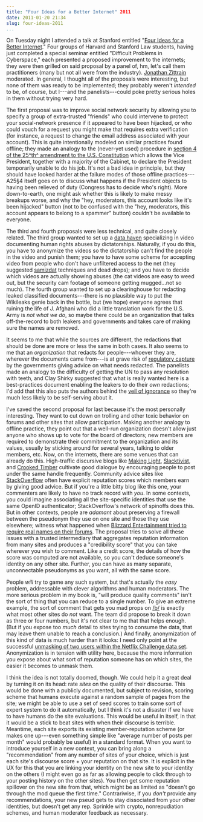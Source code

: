 ```yaml
---
title: "Four Ideas for a Better Internet" 2011
date: 2011-01-20 21:34
slug: four-ideas-2011
...
```


On Tuesday night I attended a talk at Stanford entitled
"[Four Ideas for a Better Internet](http://cyber.law.harvard.edu/events/2011/01/fourideas)."
Four groups of Harvard and Stanford Law students, having just
completed a special seminar entitled "Difficult Problems in
Cyberspace," each presented a proposed improvement to the internets;
they were then grilled on said proposal by a panel of, hm, let's call
them practitioners (many but not all were from the
industry). [Jonathan Zittrain](http://cyber.law.harvard.edu/people/jzittrain)
moderated. In general, I thought all of the proposals were
interesting, but none of them was ready to be implemented; they
probably weren't *intended* to be, of course, but I---and the
panelists---could poke pretty serious holes in them without trying
very hard.

The first proposal was to improve social network security by allowing
you to specify a group of extra-trusted "friends" who could intervene
to protect your social-network presence if it appeared to have been
hijacked, or who could vouch for a request you might make that
requires extra verification (for instance, a request to change the
email address associated with your account). This is quite
intentionally modeled on similar practices found offline; they made an
analogy to the (never-yet used) procedure in
[section 4 of the 25^th^ amendment to the U.S.  Constitution](http://www.usconstitution.net/xconst_Am25.html)
which allows the Vice President, together with a majority of the
Cabinet, to declare the President temporarily unable to do his
job. It's not a bad idea in principle, but they should have looked
harder at the failure modes of those offline practices---A25§4 itself
goes on to discuss what happens if the President objects to having
been relieved of duty (Congress has to decide who's right). More
down-to-earth, one might ask whether this is likely to make messy
breakups worse, and why the "hey, moderators, this account looks like
it's been hijacked" button (not to be confused with the "hey,
moderators, this account appears to belong to a spammer" button)
couldn't be available to everyone.

The third and fourth proposals were less technical, and quite closely
related. The third group wanted to set up a
[data haven](http://en.wikipedia.org/wiki/Data_haven) specializing in
video documenting human rights abuses by dictatorships. Naturally, if
you do this, you have to anonymize the videos so the dictatorship
can't find the people in the video and punish them; you have to have
some scheme for accepting video from people who don't have unfiltered
access to the net (they suggested
[samizdat](http://en.wikipedia.org/wiki/Samizdat) techniques and dead
drops); and you have to decide which videos are actually showing
abuses (the cat videos are easy to weed out, but the security cam
footage of someone getting mugged...not so much). The fourth group
wanted to set up a clearinghouse for redacting leaked classified
documents---there is no plausible way to put the Wikileaks genie back
in the bottle, but (we hope) everyone agrees that ruining the life of
J. Afghani who did a little translation work for the U.S. Army is *not
what we do*, so maybe there could be an organization that talks
off-the-record to both leakers and governments and takes care of
making sure the names are removed.

It seems to me that while the sources are different, the redactions
that should be done are more or less the same in both cases. It also
seems to me that an *organization* that redacts for people---whoever
they are, wherever the documents came from---is at grave risk of
[regulatory capture](http://en.wikipedia.org/wiki/Regulatory_capture)
by the governments giving advice on what needs redacted. The panelists
made an analogy to the difficulty of getting the UN to pass any
resolution with teeth, and Clay Shirky suggested that what is really
wanted here is a best-practices document enabling the leakers to do
their *own* redactions; I'd add that this also puts the authors behind
the
[veil of ignorance](http://en.wikipedia.org/wiki/Veil_of_ignorance) so
they're much less likely to be self-serving about it.

I've saved the second proposal for last because it's the most
personally interesting. They want to cut down on trolling and other
toxic behavior on forums and other sites that allow
participation. Making another analogy to offline practice, they point
out that a well-run organization doesn't allow just anyone who shows
up to vote for the board of directors; new members are required to
demonstrate their commitment to the organization and its values,
usually by sticking around for several years, talking to older
members, etc. Now, on the internets, there are some venues that can
already do this. High-traffic discursive blogs like
[Making Light](http://nielsenhayden.com/makinglight/),
[Slacktivist](http://slacktivist.typepad.com/), and
[Crooked Timber](http://crookedtimber.org/) cultivate good
dialogue by encouraging people to post under the same handle
frequently. Community advice sites like
[StackOverflow](http://stackoverflow.com/) often have explicit
reputation scores which members earn by giving good advice. But if
you're a little bitty blog like this one, your commenters are likely
to have no track record with _you_. In some contexts, you could
imagine associating all the site-specific identities that use the same
OpenID authenticator; StackOverflow's network of spinoffs does
this. But in other contexts, people are _adamant_ about preserving a
firewall between the pseudonym they use on one site and those they use
elsewhere; witness what happened when
[Blizzard Entertainment tried to require real names on their forums](https://www.techdirt.com/articles/20100708/03054610123.shtml).
The proposal tries to solve all these issues with a trusted
intermediary that aggregates reputation information from many sites
and produces a "credibility score" that you can take wherever you wish
to comment. Like a credit score, the details of how the score was
computed are not available, so you can't deduce someone's identity on
any other site.  Further, you can have as many separate, unconnectable
pseudonyms as you want, all with the same score.

People _will_ try to game any such system, but that's actually the
_easy_ problem, addressable with clever algorithms and human
moderators. The more serious problem in my book is, "will produce
quality comments" isn't the sort of thing that you can reduce to a
single number. To give an extreme example, the sort of comment that
gets you mad props on [/b/](https://en.wikipedia.org/wiki/4chan#.2Fb.2F_imageboard) is
exactly what most other sites do _not_ want. The team did propose to
break it down as three or four numbers, but it's not clear to me that
that helps enough. (But if you expose too _much_ detail to sites
trying to consume the data, that may leave them unable to reach a
conclusion.) And finally, anonymization of this kind of data is much
harder than it looks: I need only point at the successful
[unmasking of two users within the Netflix Challenge data set](http://www.securityfocus.com/news/11497). Anonymization
is in tension with utility here, because the more information you
expose about what sort of reputation someone has on which sites, the
easier it becomes to unmask them.

I think the idea is not totally doomed, though. We could help it a
great deal by turning it on its head: rate _sites_ on the quality of
their discourse. This would be done with a publicly documented, but
subject to revision, scoring scheme that humans execute against a
random sample of pages from the site; we might be able to use a set of
seed scores to train some sort of expert system to do it
automatically, but I think it's not a disaster if we have to have
humans do the site evaluations.  This would be useful in itself, in
that it would be a stick to beat sites with when their discourse is
terrible. Meantime, each site exports its existing member-reputation
scheme (or makes one up---even something simple like "average number
of posts per month" would probably be useful) in a standard
format. When you want to introduce yourself in a new context, you can
bring along a "recommendation" from any number of sites of your
choice, which is just each site's discourse score + your reputation on
that site. It is explicit in the UX for this that you are linking your
identity on the new site to your identity on the others (I might even
go as far as allowing people to click through to your posting history
on the other sites). You then get some reputation spillover on the new
site from that, which might be as limited as "doesn't go through the
mod queue the first time." Contrariwise, if you *don't* provide any
recommendations, your new pseud gets to stay dissociated from your
other identities, but doesn't get any rep. Sprinkle with crypto,
nonrepudiation schemes, and human moderator feedback as necessary.
